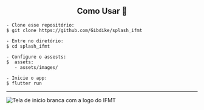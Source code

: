 
<h2 align="center">Como Usar 🤔</h2>

   ```
   - Clone esse repositório:
   $ git clone https://github.com/Gibdike/splash_ifmt

   - Entre no diretório:
   $ cd splash_ifmt

   - Configure o assests:
   $  assets:
      - assets/images/

   - Inicie o app: 
   $ flutter run
   ```

---

<img alt="Tela de inicio branca com a logo do IFMT" src="">

